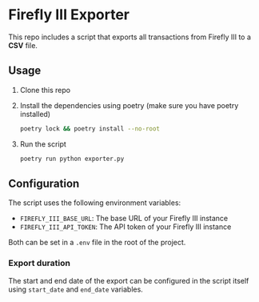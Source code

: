 # Firefly III Exporter

This repo includes a script that exports all transactions from Firefly III to a **CSV** file.

## Usage

1. Clone this repo
2. Install the dependencies using poetry (make sure you have poetry installed)

    ```bash
    poetry lock && poetry install --no-root
    ```
3. Run the script

    ```bash
    poetry run python exporter.py
    ```

## Configuration

The script uses the following environment variables:

- `FIREFLY_III_BASE_URL`: The base URL of your Firefly III instance
- `FIREFLY_III_API_TOKEN`: The API token of your Firefly III instance

Both can be set in a `.env` file in the root of the project.

### Export duration

The start and end date of the export can be configured in the script itself using `start_date` and `end_date` variables.
